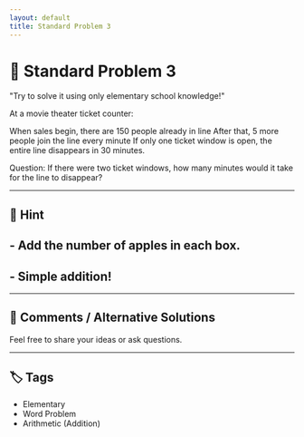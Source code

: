 ```yaml
---
layout: default
title: Standard Problem 3
---
```


# 🧮 Standard Problem 3

"Try to solve it using only elementary school knowledge!"

At a movie theater ticket counter:

When sales begin, there are 150 people already in line
After that, 5 more people join the line every minute
If only one ticket window is open, the entire line disappears in 30 minutes.

Question:
If there were two ticket windows, how many minutes would it take for the line to disappear?

---

## 📝 Hint

## - Add the number of apples in each box.
## - Simple addition!

---

## 💬 Comments / Alternative Solutions

Feel free to share your ideas or ask questions.

---

## 🏷 Tags

- Elementary 
- Word Problem  
- Arithmetic (Addition)
